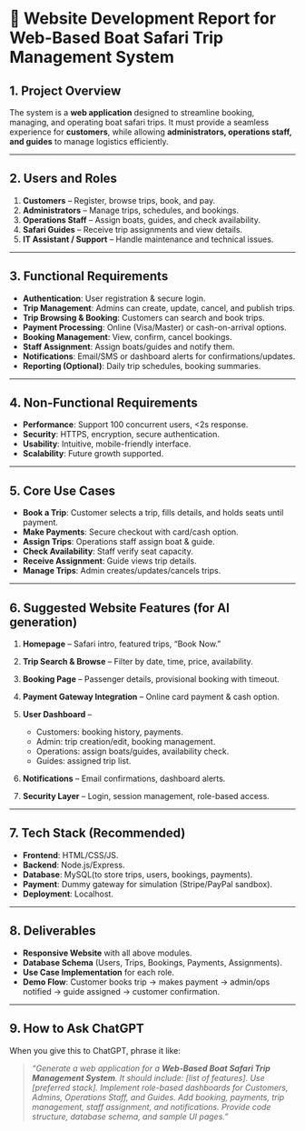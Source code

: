 # 🎯 Website Development Report for Web-Based Boat Safari Trip Management System

## 1. Project Overview

The system is a **web application** designed to streamline booking, managing, and operating boat safari trips. It must provide a seamless experience for **customers**, while allowing **administrators, operations staff, and guides** to manage logistics efficiently.

---

## 2. Users and Roles

1. **Customers** – Register, browse trips, book, and pay.
2. **Administrators** – Manage trips, schedules, and bookings.
3. **Operations Staff** – Assign boats, guides, and check availability.
4. **Safari Guides** – Receive trip assignments and view details.
5. **IT Assistant / Support** – Handle maintenance and technical issues.

---

## 3. Functional Requirements

* **Authentication**: User registration & secure login.
* **Trip Management**: Admins can create, update, cancel, and publish trips.
* **Trip Browsing & Booking**: Customers can search and book trips.
* **Payment Processing**: Online (Visa/Master) or cash-on-arrival options.
* **Booking Management**: View, confirm, cancel bookings.
* **Staff Assignment**: Assign boats/guides and notify them.
* **Notifications**: Email/SMS or dashboard alerts for confirmations/updates.
* **Reporting (Optional)**: Daily trip schedules, booking summaries.

---

## 4. Non-Functional Requirements

* **Performance**: Support 100 concurrent users, <2s response.
* **Security**: HTTPS, encryption, secure authentication.
* **Usability**: Intuitive, mobile-friendly interface.
* **Scalability**: Future growth supported.

---

## 5. Core Use Cases

* **Book a Trip**: Customer selects a trip, fills details, and holds seats until payment.
* **Make Payments**: Secure checkout with card/cash option.
* **Assign Trips**: Operations staff assign boat & guide.
* **Check Availability**: Staff verify seat capacity.
* **Receive Assignment**: Guide views trip details.
* **Manage Trips**: Admin creates/updates/cancels trips.

---

## 6. Suggested Website Features (for AI generation)

1. **Homepage** – Safari intro, featured trips, “Book Now.”
2. **Trip Search & Browse** – Filter by date, time, price, availability.
3. **Booking Page** – Passenger details, provisional booking with timeout.
4. **Payment Gateway Integration** – Online card payment & cash option.
5. **User Dashboard** –

   * Customers: booking history, payments.
   * Admin: trip creation/edit, booking management.
   * Operations: assign boats/guides, availability check.
   * Guides: assigned trip list.
6. **Notifications** – Email confirmations, dashboard alerts.
7. **Security Layer** – Login, session management, role-based access.

---

## 7. Tech Stack (Recommended)

* **Frontend**: HTML/CSS/JS.
* **Backend**: Node.js/Express.
* **Database**: MySQL(to store trips, users, bookings, payments).
* **Payment**: Dummy gateway for simulation (Stripe/PayPal sandbox).
* **Deployment**: Localhost.

---

## 8. Deliverables

* **Responsive Website** with all above modules.
* **Database Schema** (Users, Trips, Bookings, Payments, Assignments).
* **Use Case Implementation** for each role.
* **Demo Flow**: Customer books trip → makes payment → admin/ops notified → guide assigned → customer confirmation.

---

## 9. How to Ask ChatGPT

When you give this to ChatGPT, phrase it like:

> *“Generate a web application for a **Web-Based Boat Safari Trip Management System**. It should include: [list of features]. Use [preferred stack]. Implement role-based dashboards for Customers, Admins, Operations Staff, and Guides. Add booking, payments, trip management, staff assignment, and notifications. Provide code structure, database schema, and sample UI pages.”*

